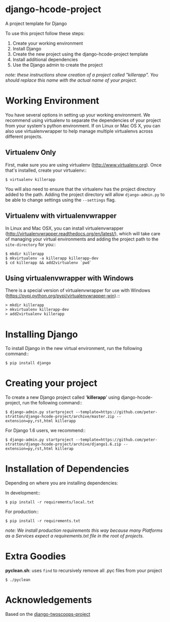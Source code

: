 django-hcode-project
========================

A project template for Django

To use this project follow these steps:

1. Create your working environment
2. Install Django
3. Create the new project using the django-hcode-project template
4. Install additional dependencies
5. Use the Django admin to create the project

*note: these instructions show creation of a project called "killerapp".  You
should replace this name with the actual name of your project.*

Working Environment
===================

You have several options in setting up your working environment.  We recommend
using virtualenv to separate the dependencies of your project from your system's
python environment.  If on Linux or Mac OS X, you can also use virtualenvwrapper to help manage multiple virtualenvs across different projects.

Virtualenv Only
---------------

First, make sure you are using virtualenv (http://www.virtualenv.org). Once
that's installed, create your virtualenv::

    $ virtualenv killerapp

You will also need to ensure that the virtualenv has the project directory
added to the path. Adding the project directory will allow `django-admin.py` to
be able to change settings using the `--settings` flag.

Virtualenv with virtualenvwrapper
------------------------------------

In Linux and Mac OSX, you can install virtualenvwrapper (http://virtualenvwrapper.readthedocs.org/en/latest/),
which will take care of managing your virtual environments and adding the
project path to the `site-directory` for you::

    $ mkdir killerapp
    $ mkvirtualenv -a killerapp killerapp-dev
    $ cd killerapp && add2virtualenv `pwd`

Using virtualenvwrapper with Windows
----------------------------------------

There is a special version of virtualenvwrapper for use with Windows (https://pypi.python.org/pypi/virtualenvwrapper-win).::

    > mkdir killerapp
    > mkvirtualenv killerapp-dev
    > add2virtualenv killerapp


Installing Django
=================

To install Django in the new virtual environment, run the following command::

    $ pip install django

Creating your project
=====================

To create a new Django project called '**killerapp**' using
django-hcode-project, run the following command::

    $ django-admin.py startproject --template=https://github.com/peter-stratton/django-hcode-project/archive/master.zip --extension=py,rst,html killerapp

For Django 1.6 users, we recommend::

    $ django-admin.py startproject --template=https://github.com/peter-stratton/django-hcode-project/archive/django1.6.zip --extension=py,rst,html killerap

Installation of Dependencies
=============================

Depending on where you are installing dependencies:

In development::

    $ pip install -r requirements/local.txt

For production::

    $ pip install -r requirements.txt

*note: We install production requirements this way because many Platforms as a
Services expect a requirements.txt file in the root of projects.*

Extra Goodies
=============
__pyclean.sh__: uses `find` to recursively remove all .pyc files from your project

    $ ./pyclean

Acknowledgements
================

Based on the [django-twoscoops-project](https://github.com/twoscoops/django-twoscoops-project)
